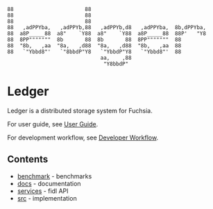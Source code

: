 ```
88                       88
88                       88
88                       88
88   ,adPPYba,   ,adPPYb,88   ,adPPYb,d8   ,adPPYba,  8b,dPPYba,
88  a8P_____88  a8"    `Y88  a8"    `Y88  a8P_____88  88P'   "Y8
88  8PP"""""""  8b       88  8b       88  8PP"""""""  88
88  "8b,   ,aa  "8a,   ,d88  "8a,   ,d88  "8b,   ,aa  88
88   `"Ybbd8"'   `"8bbdP"Y8   `"YbbdP"Y8   `"Ybbd8"'  88
                              aa,    ,88
                               "Y8bbdP"
```

# Ledger

Ledger is a distributed storage system for Fuchsia.

For user guide, see [User Guide](docs/user_guide.md).

For development workflow, see [Developer Workflow](docs/workflow.md).

## Contents

 - [benchmark](benchmark) - benchmarks
 - [docs](docs) - documentation
 - [services](services) - fidl API
 - [src](src) - implementation
